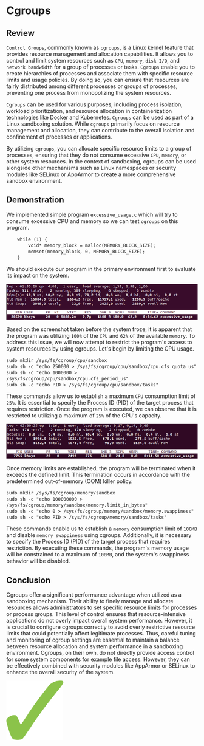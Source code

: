 # Cgroups

## Review
`Control Groups`, commonly known as `cgroups`, is a Linux kernel feature that provides resource management and allocation capabilities. It allows you to control and limit system resources such as `CPU`, `memory`, `disk I/O`, and `network bandwidth` for a group of processes or tasks. `Cgroups` enable you to create hierarchies of processes and associate them with specific resource limits and usage policies. By doing so, you can ensure that resources are fairly distributed among different processes or groups of processes, preventing one process from monopolizing the system resources.

`Cgroups` can be used for various purposes, including process isolation, workload prioritization, and resource allocation in containerization technologies like Docker and Kubernetes. `Cgroups` can be used as part of a Linux sandboxing solution. While `cgroups` primarily focus on resource management and allocation, they can contribute to the overall isolation and confinement of processes or applications.

By utilizing `cgroups`, you can allocate specific resource limits to a group of processes, ensuring that they do not consume excessive `CPU`, `memory`, or other system resources. In the context of sandboxing, cgroups can be used alongside other mechanisms such as Linux namespaces or security modules like SELinux or AppArmor to create a more comprehensive sandbox environment. 

## Demonstration

We implemented simple program `excessive_usage.c` which will try to consume excessive CPU and memory so we can test `cgroups` on this program.
```
    while (1) {
        void* memory_block = malloc(MEMORY_BLOCK_SIZE);
        memset(memory_block, 0, MEMORY_BLOCK_SIZE);
    }
```
We should execute our program in the primary environment first to evaluate its impact on the system.

<img src="../../images/picture01.jpg" width="800" />

Based on the screenshot taken before the system froze, it is apparent that the program was utilizing `100%` of the `CPU` and `62%` of the available `memory`. To address this issue, we will now attempt to restrict the program's access to system resources by using cgroups. Let's begin by limiting the CPU usage.

```
sudo mkdir /sys/fs/cgroup/cpu/sandbox
sudo sh -c "echo 250000 > /sys/fs/cgroup/cpu/sandbox/cpu.cfs_quota_us"
sudo sh -c "echo 1000000 > /sys/fs/cgroup/cpu/sandbox/cpu.cfs_period_us"
sudo sh -c "echo PID > /sys/fs/cgroup/cpu/sandbox/tasks"
```

These commands allow us to establish a maximum `CPU` consumption limit of `25%`. It is essential to specify the Process ID (PID) of the target process that requires restriction. Once the program is executed, we can observe that it is restricted to utilizing a maximum of `25%` of the CPU's capacity.

<img src="../../images/picture02.jpg" width="800" />

Once memory limits are established, the program will be terminated when it exceeds the defined limit. This termination occurs in accordance with the predetermined out-of-memory (OOM) killer policy.

```
sudo mkdir /sys/fs/cgroup/memory/sandbox
sudo sh -c "echo 100000000 > /sys/fs/cgroup/memory/sandbox/memory.limit_in_bytes"
sudo sh -c "echo 0 > /sys/fs/cgroup/memory/sandbox/memory.swappiness"
sudo sh -c "echo PID > /sys/fs/cgroup/memory/sandbox/tasks"
```

These commands enable us to establish a `memory` consumption limit of `100MB` and disable `memory swappiness` using cgroups. Additionally, it is necessary to specify the Process ID (PID) of the target process that requires restriction. By executing these commands, the program's memory usage will be constrained to a maximum of `100MB`, and the system's swappiness behavior will be disabled.

## Conclusion

Cgroups offer a significant performance advantage when utilized as a sandboxing mechanism. Their ability to finely manage and allocate resources allows administrators to set specific resource limits for processes or process groups. This level of control ensures that resource-intensive applications do not overly impact overall system performance. However, it is crucial to configure cgroups correctly to avoid overly restrictive resource limits that could potentially affect legitimate processes. Thus, careful tuning and monitoring of cgroup settings are essential to maintain a balance between resource allocation and system performance in a sandboxing environment. Cgroups, on their own, do not directly provide access control for some system components for example file access. However, they can be effectively combined with security modules like AppArmor or SELinux to enhance the overall security of the system.

<img src="../../images/positive_checkbox.svg" width="150" />
